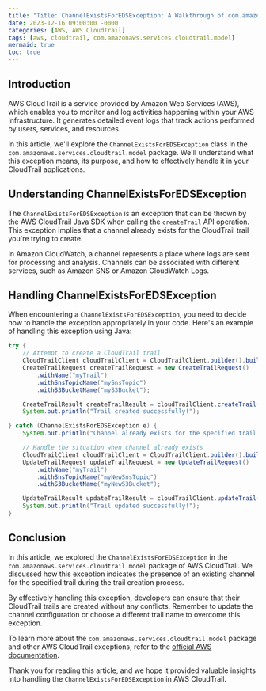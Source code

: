 ```yaml
---
title: "Title: ChannelExistsForEDSException: A Walkthrough of com.amazonaws.services.cloudtrail.model in AWS CloudTrail"
date: 2023-12-16 09:00:00 -0000
categories: [AWS, AWS CloudTrail]
tags: [aws, cloudtrail, com.amazonaws.services.cloudtrail.model]
mermaid: true
toc: true
---
```



## Introduction

AWS CloudTrail is a service provided by Amazon Web Services (AWS), which enables you to monitor and log activities happening within your AWS infrastructure. It generates detailed event logs that track actions performed by users, services, and resources.

In this article, we'll explore the `ChannelExistsForEDSException` class in the `com.amazonaws.services.cloudtrail.model` package. We'll understand what this exception means, its purpose, and how to effectively handle it in your CloudTrail applications.

## Understanding ChannelExistsForEDSException

The `ChannelExistsForEDSException` is an exception that can be thrown by the AWS CloudTrail Java SDK when calling the `createTrail` API operation. This exception implies that a channel already exists for the CloudTrail trail you're trying to create.

In Amazon CloudWatch, a channel represents a place where logs are sent for processing and analysis. Channels can be associated with different services, such as Amazon SNS or Amazon CloudWatch Logs.

## Handling ChannelExistsForEDSException

When encountering a `ChannelExistsForEDSException`, you need to decide how to handle the exception appropriately in your code. Here's an example of handling this exception using Java:

```java
try {
    // Attempt to create a CloudTrail trail
    CloudTrailClient cloudTrailClient = CloudTrailClient.builder().build();
    CreateTrailRequest createTrailRequest = new CreateTrailRequest()
        .withName("myTrail")
        .withSnsTopicName("mySnsTopic")
        .withS3BucketName("myS3Bucket");

    CreateTrailResult createTrailResult = cloudTrailClient.createTrail(createTrailRequest);
    System.out.println("Trail created successfully!");

} catch (ChannelExistsForEDSException e) {
    System.out.println("Channel already exists for the specified trail. Updating the channel configuration.");

    // Handle the situation when channel already exists
    CloudTrailClient cloudTrailClient = CloudTrailClient.builder().build();
    UpdateTrailRequest updateTrailRequest = new UpdateTrailRequest()
        .withName("myTrail")
        .withSnsTopicName("myNewSnsTopic")
        .withS3BucketName("myNewS3Bucket");

    UpdateTrailResult updateTrailResult = cloudTrailClient.updateTrail(updateTrailRequest);
    System.out.println("Trail updated successfully!");
}
```

## Conclusion

In this article, we explored the `ChannelExistsForEDSException` in the `com.amazonaws.services.cloudtrail.model` package of AWS CloudTrail. We discussed how this exception indicates the presence of an existing channel for the specified trail during the trail creation process.

By effectively handling this exception, developers can ensure that their CloudTrail trails are created without any conflicts. Remember to update the channel configuration or choose a different trail name to overcome this exception.

To learn more about the `com.amazonaws.services.cloudtrail.model` package and other AWS CloudTrail exceptions, refer to the [official AWS documentation](https://docs.aws.amazon.com/cloudtrail/index.html).

Thank you for reading this article, and we hope it provided valuable insights into handling the `ChannelExistsForEDSException` in AWS CloudTrail.